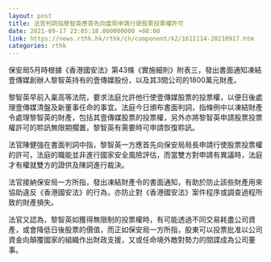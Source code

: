 ```yaml
---
layout: post
title: 法官判詞指黎智英應首先向當局申請行使股票投票權許可
date: 2021-09-17 23:05:18.000000000 +08:00
link: https://news.rthk.hk/rthk/ch/component/k2/1611114-20210917.htm
categories: rthk
---
```


保安局5月時根據《香港國安法》第43條《實施細則》附表三，發出書面通知凍結壹傳媒創辦人黎智英持有的壹傳媒股份，以及其3間公司的1800萬元財產。

黎智英早前入稟高等法院，要求法庭允許他行使壹傳媒股票的投票權，以便日後處理壹傳媒清盤及新董事任命的事宜。法庭今日頒布書面判詞，指條例中以凍結財產令處理黎智英的財產，包括其壹傳媒股票的投票權，另外亦將黎智英申請股票投票權許可的聆訊無限期擱置，黎智英有需要時可申請恢復聆訊。

法官陳健強在書面判詞中指，黎智英一方應首先向保安局局長申請行使股票投票權的許可，法庭的職能並非進行國家安全風險評估，而當雙方對申請有異議時，法庭才有權就雙方的證供及陳詞進行裁決。

法官接納保安局一方所指，發出凍結財產令的書面通知，有助於防止該些財產用來協助違反《香港國安法》的行為，亦防止對《香港國安法》案件程序或調查過程所致的財產損失。

法官又認為，黎智英如獲得無限制的投票權時，有可能透過不同交易耗盡公司資產，或會降低日後股票的價值，而正如保安局一方所指，股東可以投票批准以公司資金向顛覆國家的組織作出財政支援，又或任命境外敵對勢力的間諜成為公司董事。
